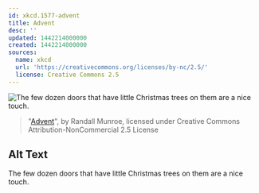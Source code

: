 ```yaml
---
id: xkcd.1577-advent
title: Advent
desc: ''
updated: 1442214000000
created: 1442214000000
sources:
  name: xkcd
  url: 'https://creativecommons.org/licenses/by-nc/2.5/'
  license: Creative Commons 2.5
---
```

![The few dozen doors that have little Christmas trees on them are a nice touch.](https://imgs.xkcd.com/comics/advent.png)
> "[Advent](https://xkcd.com/1577/)", by Randall Munroe, licensed under Creative Commons Attribution-NonCommercial 2.5 License

## Alt Text
The few dozen doors that have little Christmas trees on them are a nice touch.
